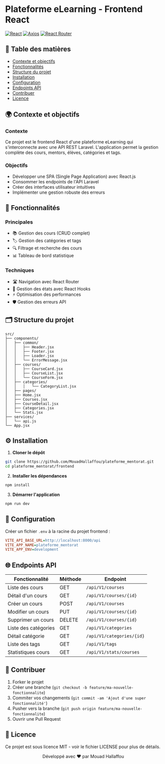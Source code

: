 # Plateforme eLearning - Frontend React

[![React](https://img.shields.io/badge/React-18.2-blue)](https://reactjs.org/)
[![Axios](https://img.shields.io/badge/Axios-1.3-green)](https://axios-http.com/)
[![React Router](https://img.shields.io/badge/React_Router-6.8-lightgrey)](https://reactrouter.com/)

## 📝 Table des matières
- [Contexte et objectifs](#-contexte-et-objectifs)
- [Fonctionnalités](#-fonctionnalités)
- [Structure du projet](#-structure-du-projet)
- [Installation](#-installation)
- [Configuration](#-configuration)
- [Endpoints API](#-endpoints-api)
- [Contribuer](#-contribuer)
- [Licence](#-licence)

## 🌍 Contexte et objectifs

### Contexte
Ce projet est le frontend React d'une plateforme eLearning qui s'interconnecte avec une API REST Laravel. L'application permet la gestion complète des cours, mentors, élèves, catégories et tags.

### Objectifs
- Développer une SPA (Single Page Application) avec React.js
- Consommer les endpoints de l'API Laravel
- Créer des interfaces utilisateur intuitives
- Implémenter une gestion robuste des erreurs

## 🚀 Fonctionnalités

### Principales
- 📚 Gestion des cours (CRUD complet)
- 🏷️ Gestion des catégories et tags
- 🔍 Filtrage et recherche des cours
- 📊 Tableau de bord statistique

### Techniques
- 🛣️ Navigation avec React Router
- 🔄 Gestion des états avec React Hooks
- ⚡ Optimisation des performances
- 🛡️ Gestion des erreurs API

## 🗂️ Structure du projet

```
src/
├── components/
│   ├── common/
│   │   ├── Header.jsx
│   │   ├── Footer.jsx
│   │   ├── Loader.jsx
│   │   └── ErrorMessage.jsx
│   ├── courses/
│   │   ├── CourseCard.jsx
│   │   ├── CourseList.jsx
│   │   └── CourseForm.jsx
│   ├── categories/
│   │   │   └── CategoryList.jsx
│   ├── pages/
│   ├── Home.jsx
│   ├── Courses.jsx
│   ├── CourseDetail.jsx
│   ├── Categories.jsx
│   └── Stats.jsx
├── services/
│   └── api.js
└── App.jsx
```

## ⚙️ Installation

1. **Cloner le dépôt**
```bash
git clone https://github.com/MouadHallaffou/plateforme_mentorat.git
cd plateforme_mentorat/frontend
```

2. **Installer les dépendances**
```bash
npm install
```

3. **Démarrer l'application**
```bash
npm run dev
```

## 🔧 Configuration

Créer un fichier `.env` à la racine du projet frontend :
```ini
VITE_API_BASE_URL=http://localhost:8000/api
VITE_APP_NAME=plateforme_mentorat
VITE_APP_ENV=development
```

## 🌐 Endpoints API

| Fonctionnalité | Méthode | Endpoint |
|----------------|---------|----------|
| Liste des cours | GET | `/api/V1/courses` |
| Détail d'un cours | GET | `/api/V1/courses/{id}` |
| Créer un cours | POST | `/api/V1/courses` |
| Modifier un cours | PUT | `/api/V1/courses/{id}` |
| Supprimer un cours | DELETE | `/api/V1/courses/{id}` |
| Liste des catégories | GET | `/api/V1/categories` |
| Détail catégorie | GET | `/api/V1/categories/{id}` |
| Liste des tags | GET | `/api/V1/tags` |
| Statistiques cours | GET | `/api/V1/stats/courses` |

## 🤝 Contribuer

1. Forker le projet
2. Créer une branche (`git checkout -b feature/ma-nouvelle-fonctionnalite`)
3. Commiter vos changements (`git commit -am 'Ajout d'une super fonctionnalité'`)
4. Pusher vers la branche (`git push origin feature/ma-nouvelle-fonctionnalite`)
5. Ouvrir une Pull Request

## 📜 Licence

Ce projet est sous licence MIT - voir le fichier LICENSE pour plus de détails.

<div align="center">
  <p>Développé avec ❤️ par Mouad Hallaffou</p>
</div>